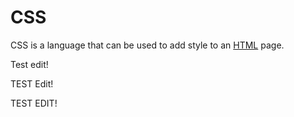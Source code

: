 # CSS







CSS is a language that can be used to add style to an [HTML](/wiki/HTML) page.




Test edit!




TEST Edit!



TEST EDIT!